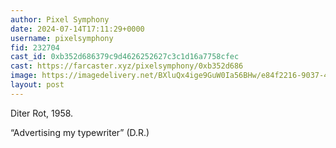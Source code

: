 ```yaml
---
author: Pixel Symphony
date: 2024-07-14T17:11:29+0000
username: pixelsymphony
fid: 232704
cast_id: 0xb352d686379c9d4626252627c3c1d16a7758cfec
cast: https://farcaster.xyz/pixelsymphony/0xb352d686
image: https://imagedelivery.net/BXluQx4ige9GuW0Ia56BHw/e84f2216-9037-4a3c-5edd-8b00cde39800/original
layout: post
---
```


Diter Rot, 1958.

“Advertising my typewriter” (D.R.)

<img src='https://imagedelivery.net/BXluQx4ige9GuW0Ia56BHw/e84f2216-9037-4a3c-5edd-8b00cde39800/original' alt='' referrerpolicy='no-referrer'/>
